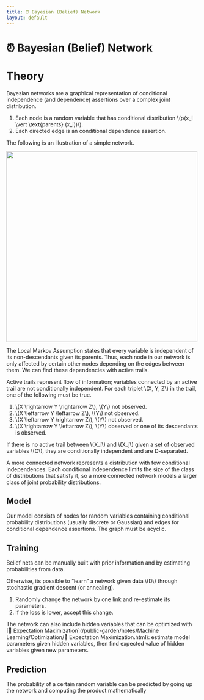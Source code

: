 ```yaml
---
title: ⏰ Bayesian (Belief) Network
layout: default
---
```


# ⏰ Bayesian (Belief) Network

# Theory
Bayesian networks are a graphical representation of conditional independence (and dependence) assertions over a complex joint distribution.
1. Each node is a random variable that has conditional distribution \\(p(x_i \vert \text{parents} (x_i))\\). 
2. Each directed edge is an conditional dependence assertion.

The following is an illustration of a simple network.

<div>
<img src="attachment:notes/Attachments/notes/Attachments/20221229103135.png.png" width="500"/>
</div>

The Local Markov Assumption states that every variable is independent of its non-descendants given its parents. Thus, each node in our network is only affected by certain other nodes depending on the edges between them. We can find these dependencies with active trails.

Active trails represent flow of information; variables connected by an active trail are not conditionally independent. For each triplet \\(X, Y, Z\\) in the trail, one of the following must be true.
1.  \\(X \rightarrow Y \rightarrow Z\\), \\(Y\\) not observed.
2.  \\(X \leftarrow Y \leftarrow Z\\), \\(Y\\) not observed.
3.  \\(X \leftarrow Y \rightarrow Z\\), \\(Y\\) not observed.
4.  \\(X \rightarrow Y \leftarrow Z\\), \\(Y\\) observed or one of its descendants is observed.

If there is no active trail between \\(X_i\\) and \\(X_j\\) given a set of observed variables \\(O\\), they are conditionally independent and are D-separated.

A more connected network represents a distribution with few conditional independences. Each conditional independence limits the size of the class of distributions that satisfy it, so a more connected network models a larger class of joint probability distributions.

## Model
Our model consists of nodes for random variables containing conditional probability distributions (usually discrete or Gaussian) and edges for conditional dependence assertions. The graph must be acyclic.

## Training
Belief nets can be manually built with prior information and by estimating probabilities from data.

Otherwise, its possible to “learn” a network given data \\(D\\) through stochastic gradient descent (or annealing).
1. Randomly change the network by one link and re-estimate its parameters.
2. If the loss is lower, accept this change.

The network can also include hidden variables that can be optimized with [🎉 Expectation Maximization](/public-garden/notes/Machine Learning/Optimization/🎉 Expectation Maximization.html): estimate model parameters given hidden variables, then find expected value of hidden variables given new parameters.

## Prediction
The probability of a certain random variable can be predicted by going up the network and computing the product mathematically